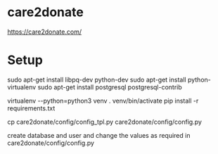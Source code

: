 # care2donate
https://care2donate.com/


# Setup
sudo apt-get install libpq-dev python-dev
sudo apt-get install python-virtualenv
sudo apt-get install postgresql postgresql-contrib

virtualenv --python=python3 venv
. venv/bin/activate
pip install -r requirements.txt

cp care2donate/config/config_tpl.py care2donate/config/config.py

create database and user and change the values as required in care2donate/config/config.py
